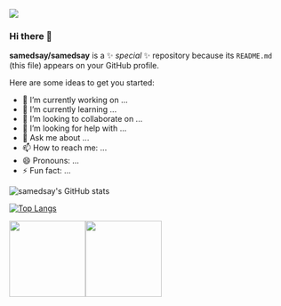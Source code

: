 ![](https://github.com/samedsay/samedsay/blob/main/Screen%20Recording%202021-07-29%20at%2009.36.28.gif)

### Hi there 👋

**samedsay/samedsay** is a ✨ _special_ ✨ repository because its `README.md` (this file) appears on your GitHub profile.

Here are some ideas to get you started:

- 🔭 I’m currently working on ...
- 🌱 I’m currently learning ...
- 👯 I’m looking to collaborate on ...
- 🤔 I’m looking for help with ...
- 💬 Ask me about ...
- 📫 How to reach me: ...
- 😄 Pronouns: ...
- ⚡ Fun fact: ...

![samedsay's GitHub stats](https://github-readme-stats.vercel.app/api?username=samedsay&show_icons=true&theme=radical)

[![Top Langs](https://github-readme-stats.vercel.app/api/top-langs/?username=samedsay&layout=compact)](https://github.com/anuraghazra/github-readme-stats)


<a href="https://www.adamalston.com/"><img height="137px" src="https://github-readme-stats.vercel.app/api?username=samedsay&hide_title=true&hide_border=true&show_icons=true&include_all_commits=true&count_private=true&line_height=21&text_color=000&icon_color=000&bg_color=0,ea6161,ffc64d,fffc4d,52fa5a&theme=graywhite" /><!-- wi*quL3fcV --><img height="137px" src="https://github-readme-stats.vercel.app/api/top-langs/?username=samedsay&hide=html&hide_title=true&hide_border=true&layout=compact&langs_count=6&exclude_repo=comp426,Redventures-Movie-Quotes&text_color=000&icon_color=fff&bg_color=0,52fa5a,4dfcff,c64dff&theme=graywhite" /></a>






